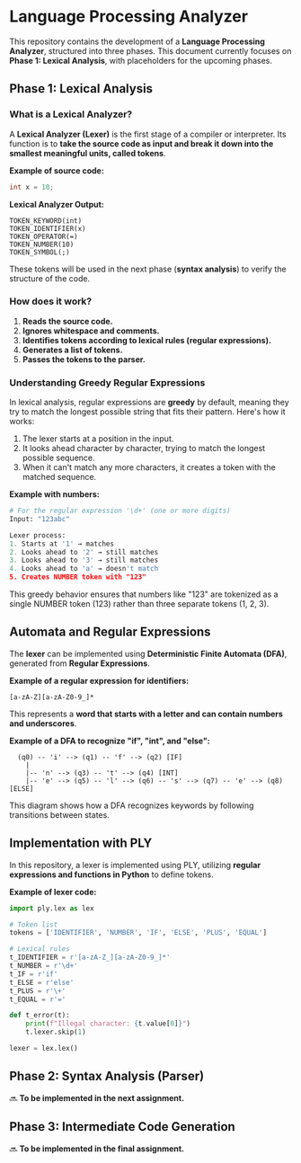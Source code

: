# Language Processing Analyzer

This repository contains the development of a **Language Processing Analyzer**, structured into three phases. This document currently focuses on **Phase 1: Lexical Analysis**, with placeholders for the upcoming phases.

## Phase 1: Lexical Analysis

### What is a Lexical Analyzer?
A **Lexical Analyzer (Lexer)** is the first stage of a compiler or interpreter. Its function is to **take the source code as input and break it down into the smallest meaningful units, called tokens**.

**Example of source code:**
```c
int x = 10;
```
**Lexical Analyzer Output:**
```
TOKEN_KEYWORD(int)
TOKEN_IDENTIFIER(x)
TOKEN_OPERATOR(=)
TOKEN_NUMBER(10)
TOKEN_SYMBOL(;)
```
These tokens will be used in the next phase (**syntax analysis**) to verify the structure of the code.

### How does it work?
1. **Reads the source code.**
2. **Ignores whitespace and comments.**
3. **Identifies tokens according to lexical rules (regular expressions).**
4. **Generates a list of tokens.**
5. **Passes the tokens to the parser.**

### Understanding Greedy Regular Expressions
In lexical analysis, regular expressions are **greedy** by default, meaning they try to match the longest possible string that fits their pattern. Here's how it works:

1. The lexer starts at a position in the input.
2. It looks ahead character by character, trying to match the longest possible sequence.
3. When it can't match any more characters, it creates a token with the matched sequence.

**Example with numbers:**
```python
# For the regular expression '\d+' (one or more digits)
Input: "123abc"

Lexer process:
1. Starts at '1' → matches
2. Looks ahead to '2' → still matches
3. Looks ahead to '3' → still matches
4. Looks ahead to 'a' → doesn't match
5. Creates NUMBER token with "123"
```

This greedy behavior ensures that numbers like "123" are tokenized as a single NUMBER token (123) rather than three separate tokens (1, 2, 3).

## Automata and Regular Expressions
The **lexer** can be implemented using **Deterministic Finite Automata (DFA)**, generated from **Regular Expressions**.

**Example of a regular expression for identifiers:**
```
[a-zA-Z][a-zA-Z0-9_]*
```
This represents a **word that starts with a letter and can contain numbers and underscores**.

**Example of a DFA to recognize "if", "int", and "else":**
```
  (q0) -- 'i' --> (q1) -- 'f' --> (q2) [IF]
    |                        
    |-- 'n' --> (q3) -- 't' --> (q4) [INT]
    |-- 'e' --> (q5) -- 'l' --> (q6) -- 's' --> (q7) -- 'e' --> (q8) [ELSE]
```
This diagram shows how a DFA recognizes keywords by following transitions between states.

## Implementation with PLY
In this repository, a lexer is implemented using PLY, utilizing **regular expressions and functions in Python** to define tokens.

**Example of lexer code:**
```python
import ply.lex as lex

# Token list
tokens = ['IDENTIFIER', 'NUMBER', 'IF', 'ELSE', 'PLUS', 'EQUAL']

# Lexical rules
t_IDENTIFIER = r'[a-zA-Z_][a-zA-Z0-9_]*'
t_NUMBER = r'\d+'
t_IF = r'if'
t_ELSE = r'else'
t_PLUS = r'\+'
t_EQUAL = r'='

def t_error(t):
    print(f"Illegal character: {t.value[0]}")
    t.lexer.skip(1)

lexer = lex.lex()
```

## Phase 2: Syntax Analysis (Parser)
🔜 **To be implemented in the next assignment.**

## Phase 3: Intermediate Code Generation
🔜 **To be implemented in the final assignment.**


